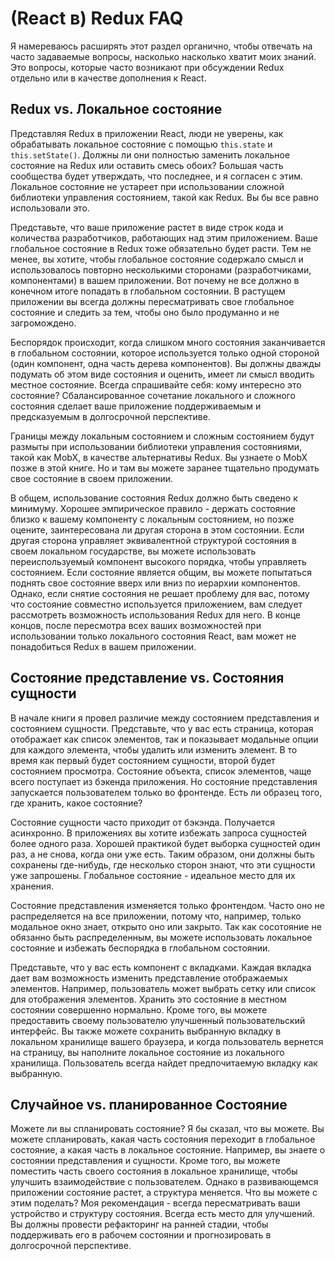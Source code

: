 # (React в) Redux FAQ

Я намереваюсь расширять этот раздел органично, чтобы отвечать на часто задаваемые вопросы, насколько насколько хватит моих знаний. Это вопросы, которые часто возникают при обсуждении Redux отдельно или в качестве дополнения к React.

## Redux vs. Локальное состояние

Представляя Redux в приложении React, люди не уверены, как обрабатывать локальное состояние с помощью `this.state` и `this.setState()`. Должны ли они полностью заменить локальное состояние на Redux или оставить смесь обоих? Большая часть сообщества будет утверждать, что последнее, и я согласен с этим. Локальное состояние не устареет при использовании сложной библиотеки управления состоянием, такой как Redux. Вы бы все равно использовали это.

Представьте, что ваше приложение растет в виде строк кода и количества разработчиков, работающих над этим приложением. Ваше глобальное состояние в Redux тоже обязательно будет расти. Тем не менее, вы хотите, чтобы глобальное состояние содержало смысл и использовалось повторно несколькими сторонами (разработчиками, компонентами) в вашем приложении. Вот почему не все должно в конечном итоге попадать в глобальном состоянии. В растущем приложении вы всегда должны пересматривать свое глобальное состояние и следить за тем, чтобы оно было продуманно и не загромождено.

Беспорядок происходит, когда слишком много состояния заканчивается в глобальном состоянии, которое используется только одной стороной (один компонент, одна часть дерева компонентов). Вы должны дважды подумать об этом виде состояния и оценить, имеет ли смысл вводить местное состояние. Всегда спрашивайте себя: кому интересно это состояние? Сбалансированное сочетание локального и сложного состояния сделает ваше приложение поддерживаемым и предсказуемым в долгосрочной перспективе.

Границы между локальным состоянием и сложным состоянием будут размыты при использовании библиотеки управления состояниями, такой как MobX, в качестве альтернативы Redux. Вы узнаете о MobX позже в этой книге. Но и там вы можете заранее тщательно продумать свое состояние в своем приложении.

В общем, использование состояния Redux должно быть сведено к минимуму. Хорошее эмпирическое правило - держать состояние близко к вашему компоненту с локальным состоянием, но позже оцените, заинтересована ли другая сторона в этом состоянии. Если другая сторона управляет эквивалентной структурой  состояния в своем локальном государстве, вы можете использовать переиспользуемый компонент высокого порядка, чтобы управляеть состоянием. Если состояние является общим, вы можете попытаться поднять свое состояние вверх или вниз по иерархии компонентов. Однако, если снятие состояния не решает проблему для вас, потому что состояние совместно используется приложением, вам следует рассмотреть возможность использования Redux для него. В конце концов, после пересмотра всех ваших возможностей при использовании только локального состояния React, вам может не понадобиться Redux в вашем приложении.

## Состояние представление vs. Состояния сущности

В начале книги я провел различие между состоянием представления и состоянием сущности. Представьте, что у вас есть страница, которая отображает как список элементов, так и показывает модальные опции для каждого элемента, чтобы удалить или изменить элемент. В то время как первый будет состоянием сущности, второй будет состоянием просмотра. Состояние объекта, список элементов, чаще всего поступает из бэкенда приложения. Но состояние представления запускается пользователем только во фронтенде. Есть ли образец того, где хранить, какое состояние?

Состояние сущности часто приходит от бэкэнда. Получается асинхронно. В приложениях вы хотите избежать запроса сущностей более одного раза. Хорошей практикой будет выборка сущностей один раз, а не снова, когда они уже есть. Таким образом, они должны быть сохранены где-нибудь, где несколько сторон знают, что эти сущности уже запрошены. Глобальное состояние - идеальное место для их хранения.

Состояние представления изменяется только фронтендом. Часто оно не распределяется на все приложении, потому что, например, только модальное окно знает, открыто оно или закрыто. Так как сосотояние не обязанно быть распределенным, вы можете использовать локальное состояние и избежать беспорядка в глобальном состоянии.

Представьте, что у вас есть компонент с вкладками. Каждая вкладка дает вам возможность изменить представление отображаемых элементов. Например, пользователь может выбрать сетку или список для отображения элементов. Хранить это состояние в местном состоянии совершенно нормально. Кроме того, вы можете предоставить своему пользователю улучшенный пользовательский интерфейс. Вы также можете сохранить выбранную вкладку в локальном хранилище вашего браузера, и когда пользователь вернется на страницу, вы наполните локальное состояние из локального хранилища. Пользователь всегда найдет предпочитаемую вкладку как выбранную.

## Случайное vs. планированное Состояние

Можете ли вы спланировать состояние? Я бы сказал, что вы можете. Вы можете спланировать, какая часть состояния переходит в глобальное состояние, а какая часть в локальное состояние. Например, вы знаете о состоянии представления и сущности. Кроме того, вы можете поместить часть своего состояния в локальное хранилище, чтобы улучшить взаимодействие с пользователем. Однако в развивающемся приложении состояние растет, а структура меняется. Что вы можете с этим поделать? Моя рекомендация - всегда пересматривать ваши устройство и структуру состояния. Всегда есть место для улучшений. Вы должны провести рефакторинг на ранней стадии, чтобы поддерживать его в рабочем состоянии и прогнозировать в долгосрочной перспективе.

